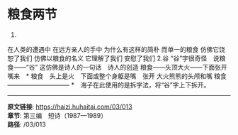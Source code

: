 # 粮食两节

1.
在人类的遭遇中
在远方亲人的手中
为什么有这样的简朴
而单一的粮食
仿佛它饶恕了我们
仿佛以粮食的名义
它理解了我们
安慰了我们
2.谷
“谷”字很奇怪　说粮食——“谷”
这仿佛是诗人的一句话　诗人的创造
粮食——头顶大火——下面张开嘴来　*
粮食　头上是火　下面或整个身躯是嘴　张开
大火熊熊的头颅和嘴
粮食
——————————
*　海子在此使用的是拆字法，将“谷”字上下拆开。

---

**原文链接**: https://haizi.huhaitai.com/03/013  
**章节**: 第三编　短诗（1987—1989）  
**路径**: /03/013
